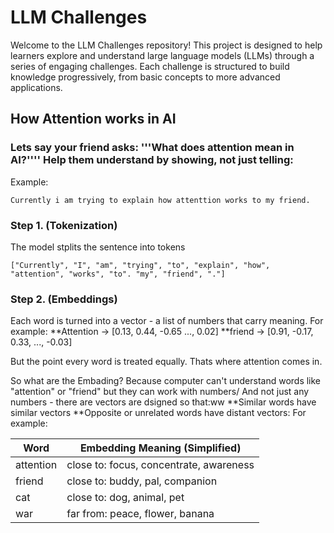 # LLM Challenges

Welcome to the LLM Challenges repository! This project is designed to help learners explore and understand large language models (LLMs) through a series of engaging challenges. Each challenge is structured to build knowledge progressively, from basic concepts to more advanced applications.

## How Attention works in AI
### Lets say your friend asks: '''What does attention mean in AI?'''' Help them understand by showing, not just telling:
Example:
```
Currently i am trying to explain how attenttion works to my friend.
```
### Step 1. (Tokenization)
The model stplits the sentence into tokens
```
["Currently", "I", "am", "trying", "to", "explain", "how", "attention", "works", "to". "my", "friend", "."]
```

### Step 2. (Embeddings)

Each word is turned into a vector - a list of numbers that carry meaning. For example:
**Attention -> [0.13, 0.44, -0.65 ..., 0.02]
**friend -> [0.91, -0.17, 0.33, ..., -0.03]

But the point every word is treated equally. Thats where attention comes in.

So what are the Embading?
Because computer can't understand words like "attention" or "friend" but they can work with numbers/
And not just any numbers - there are vectors are dsigned so that:ww
**Similar words have similar vectors
**Opposite or unrelated words have distant vectors:
For example:

| Word      | Embedding Meaning (Simplified)          |
| --------- | --------------------------------------- |
| attention | close to: focus, concentrate, awareness |
| friend    | close to: buddy, pal, companion         |
| cat       | close to: dog, animal, pet              |
| war       | far from: peace, flower, banana         |


